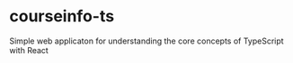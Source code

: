 # courseinfo-ts
 Simple web applicaton for understanding the core concepts of TypeScript with React
